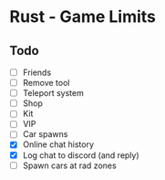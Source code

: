 # Rust - Game Limits


## Todo
- [ ] Friends
- [ ] Remove tool
- [ ] Teleport system
- [ ] Shop
- [ ] Kit
- [ ] VIP
- [ ] Car spawns
- [x] Online chat history
- [x] Log chat to discord (and reply)
- [ ] Spawn cars at rad zones

